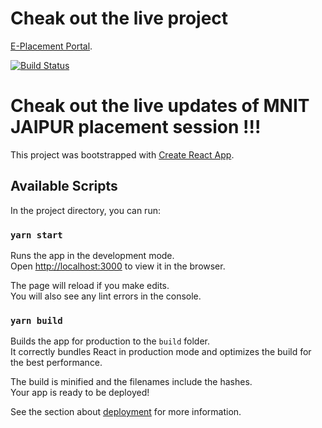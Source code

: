 
# Cheak out the live project

[E-Placement Portal](https://fantasy-08.github.io/placement-P).

[![Build Status](https://travis-ci.org/joemccann/dillinger.svg?branch=master)](https://murmuring-mesa-21077.herokuapp.com/)


# Cheak out the live updates of MNIT JAIPUR placement session !!!

This project was bootstrapped with [Create React App](https://github.com/facebook/create-react-app).

## Available Scripts

In the project directory, you can run:

### `yarn start`

Runs the app in the development mode.\
Open [http://localhost:3000](http://localhost:3000) to view it in the browser.

The page will reload if you make edits.\
You will also see any lint errors in the console.

### `yarn build`

Builds the app for production to the `build` folder.\
It correctly bundles React in production mode and optimizes the build for the best performance.

The build is minified and the filenames include the hashes.\
Your app is ready to be deployed!

See the section about [deployment](https://facebook.github.io/create-react-app/docs/deployment) for more information.
